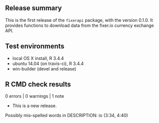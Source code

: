 
## Release summary

This is the first release of the `fixerapi` package, with the version 0.1.0. It provides functions to download data from the fixer.io currency exchange API.

## Test environments
* local OS X install, R 3.4.4
* ubuntu 14.04 (on travis-ci), R 3.4.4
* win-builder (devel and release)

## R CMD check results

0 errors | 0 warnings | 1 note

* This is a new release.

Possibly mis-spelled words in DESCRIPTION:
  io (3:34, 4:40)
